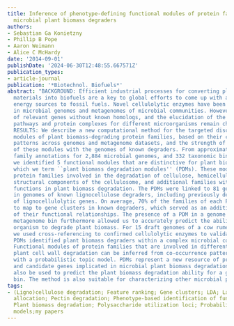 ```yaml
---
title: Inference of phenotype-defining functional modules of protein families for
  microbial plant biomass degraders
authors:
- Sebastian Ga Konietzny
- Phillip B Pope
- Aaron Weimann
- Alice C McHardy
date: '2014-09-01'
publishDate: '2024-06-30T12:48:55.667571Z'
publication_types:
- article-journal
publication: '*Biotechnol. Biofuels*'
abstract: "BACKGROUND: Efficient industrial processes for converting plant lignocellulosic
  materials into biofuels are a key to global efforts to come up with alternative
  energy sources to fossil fuels. Novel cellulolytic enzymes have been discovered
  in microbial genomes and metagenomes of microbial communities. However, the identification
  of relevant genes without known homologs, and the elucidation of the lignocellulolytic
  pathways and protein complexes for different microorganisms remain challenging.
  RESULTS: We describe a new computational method for the targeted discovery of functional
  modules of plant biomass-degrading protein families, based on their co-occurrence
  patterns across genomes and metagenome datasets, and the strength of association
  of these modules with the genomes of known degraders. From approximately 6.4 million
  family annotations for 2,884 microbial genomes, and 332 taxonomic bins from 18 metagenomes,
  we identified 5 functional modules that are distinctive for plant biomass degraders,
  which we term ``plant biomass degradation modules'' (PDMs). These modules incorporate
  protein families involved in the degradation of cellulose, hemicelluloses, and pectins,
  structural components of the cellulosome, and additional families with potential
  functions in plant biomass degradation. The PDMs were linked to 81 gene clusters
  in genomes of known lignocellulose degraders, including previously described clusters
  of lignocellulolytic genes. On average, 70% of the families of each PDM were found
  to map to gene clusters in known degraders, which served as an additional confirmation
  of their functional relationships. The presence of a PDM in a genome or taxonomic
  metagenome bin furthermore allowed us to accurately predict the ability of any particular
  organism to degrade plant biomass. For 15 draft genomes of a cow rumen metagenome,
  we used cross-referencing to confirmed cellulolytic enzymes to validate that the
  PDMs identified plant biomass degraders within a complex microbial community. CONCLUSIONS:
  Functional modules of protein families that are involved in different aspects of
  plant cell wall degradation can be inferred from co-occurrence patterns across (meta-)genomes
  with a probabilistic topic model. PDMs represent a new resource of protein families
  and candidate genes implicated in microbial plant biomass degradation. They can
  also be used to predict the plant biomass degradation ability for a genome or taxonomic
  bin. The method is also suitable for characterizing other microbial phenotypes."
tags:
- (Ligno)cellulose degradation; Feature ranking; Gene clusters; LDA; Latent Dirichlet
  allocation; Pectin degradation; Phenotype-based identification of functional modules;
  Plant biomass degradation; Polysaccharide utilization loci; Probabilistic topic
  models;my papers
---
```

